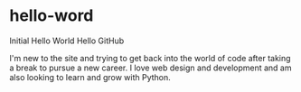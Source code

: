# hello-word
Initial Hello World 
Hello GitHub

I'm new to the site and trying to get back into the world of code after taking a break to pursue a new career.  I love web design and development and am also looking to learn and grow with Python.
